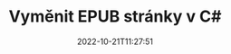---
############################# Static ############################
layout: "auto-gen-merger"
date: 2022-10-21T11:27:51
draft: false
otherformats: html mht mhtml odp ods odt one otp ott pdf pps ppsx ppt pptx rtf tex

############################# Head ############################
head_title: "Vyměňte a vyměňte EPUB stránky v C#"
head_description: "Vyměňte a vyměňte pozice dvou stránek v souboru EPUB v C# pomocí rozhraní API pro slučování dokumentů."

############################# Header ############################
title: "Vyměnit EPUB stránky v C#"
description: "Vyměňte EPUB stránky za pár řádků kódu .NET."
bg_image: "https://cms.admin.containerize.com/templates/aspose/App_Themes/V3/images/bg/header1.png"
bg_overlay: false
button:
    enable: true
    icon: "fas fa-arrow-down"
    label: "Stáhněte si zkušební verzi zdarma"
    link: "https://downloads.groupdocs.com/merger/net"

############################# SubMenu ############################
submenu:
    enable: true

    left:
        img_alt: "GroupDocs.Merger for .NET"
        image: "https://cms.admin.containerize.com/templates/groupdocs/images/product-logos/90x90-noborder/groupdocs-merger-net.png"
        product: "GroupDocs.Merger"
        platform: ".NET"

    middle:
        button:

            # button loop
            - link: "https://apireference.groupdocs.com/merger/net"
              text: "Reference API"

            # button loop
            - link: "https://github.com/groupdocs-merger"
              text: "Příklady kódu"

            # button loop
            - link: "https://products.groupdocs.app/merger/family"
              text: "Živá ukázka"

            # button loop
            - link: "https://purchase.groupdocs.com/pricing/merger/net"
              text: "Ceny"

    right:
        link_download: "https://downloads.groupdocs.com/merger"
        link_learn: "https://docs.groupdocs.com/merger/net"
        link_buy: "https://purchase.groupdocs.com"

############################# About ############################
about:
    enable: true
    title: "O GroupDocs.Merger for .NET API"
    content: |
        [GroupDocs.Merger for .NET](/cs/merger/net/) nabízí jednoduché řešení pro bezpečné sloučení a rozdělení mezi širokou škálou formátů dokumentů včetně PDF, Microsoft Office (Word, Excel, PowerPoint , OneNote), OpenDocument, HTML, obrázky a mnoho dalších v aplikacích .NET. Přidáním několika řádků kódu proveďte několik operací s dokumentem, jako je přesun, odstranění, otočení, výměna, extrahování nebo změna orientace stránek v dokumentech. Rozhraní API pro slučování dokumentů také podporuje náhled stránek dokumentu jako obrázku pro analýzu struktury dokumentu, formátování a obsahu na stránce.
        
        GroupDocs.Merger API je správnou volbou pro podniková řešení, která vyžadují funkce pro výměnu stránek souborů. Tato rozhraní API jsou dobře podporována na všech hlavních operačních systémech a platformách včetně .NET Framework, .NET Standard, .NET Core, Mono.

############################# Steps ############################
steps:
    enable: true
    title_left: "Vyměňte EPUB stránky souboru v .NET"
    content_left: |
        [GroupDocs.Merger for .NET](/cs/merger/net/) usnadňuje vývojářům C# výměnu stránek v souboru EPUB provedením několika snadných kroků .
        
        * Inicializací **SwapOptions** zadejte čísla stránek k výměně.
        * Vytvořte novou instanci **Merger** a předejte cestu ke zdrojovému dokumentu jako parametr konstruktoru.
        * Zavolejte **SwapPages** a předejte objekt **SwapOptions**.
        * Zavolejte **Uložit** a zadejte cestu k souboru pro uložení výsledného dokumentu.

    title_right: "Požadavky na systém"
    content_right: |
        Rozhraní API GroupDocs.Merger for .NET jsou podporována na všech hlavních platformách a operačních systémech. Před spuštěním níže uvedeného kódu se prosím ujistěte, že máte na svém systému nainstalovány následující předpoklady.

        * Operační systémy: Microsoft Windows, Linux, MacOS
        * Vývojová prostředí: Visual Studio, Xamarin, MonoDevelop
        * Rámce: .NET Framework, .NET Standard, .NET Core, Mono
        * Stáhněte si nejnovější verzi GroupDocs.Merger for .NET z [NuGet](https://www.nuget.org/packages/groupdocs.merger)
         
    code: |
     {{% merger/additional-styles %}}
     {{< merger/code-merger title="Jak vyměnit stránky souboru EPUB pomocí ukázkového kódu C#">}}

        ```csharp    
        // Vyměňte stránky souboru EPUB pomocí GroupDocs.Merger API
        int pageNumber1 = 6;
        int pageNumber2 = 1;

        // Inicializujte třídu SwapOptions a zadejte čísla stránek, které chcete vyměnit
        SwapOptions swapOptions = new SwapOptions(pageNumber2, pageNumber1);

        // Okamžité sloučení se vstupním dokumentem EPUB
        using (Merger merger = new Merger("input.epub"))
          {
            // Zavolejte metodu SwapPages a předejte jí objekt SwapOptions
            merger.SwapPages(swapOptions);
    
            // Zavolejte metodu Uložit a předejte požadovanou cestu k souboru pro uložení výstupního dokumentu
            merger.Save("output.epub");
          }
        ```
     {{< /merger/code-merger >}}

############################# Demos ############################
demos:
    enable: true
    title: "Živá ukázka – Vyměňte EPUB stránky souborů online"
    content: |
       Vyměňte stránky souborů EPUB hned teď na webu [GroupDocs.Merger Live Demos](https://products.groupdocs.app/splitter/swap-pages/epub).
       Živé demo má následující výhody.
        
############################# About Formats ############################
about_formats:
    enable: true

############################# More Formats ############################
more_formats:
    enable: true
    title: "Vyměňte stránky jiných formátů souborů"
    content: |
        API pro slučování a rozdělení dokumentů .NET pro formáty souborů a obrázky. Vyměňte některé oblíbené formáty souborů, jak je uvedeno níže.

############################# Back to top ###############################
back_to_top:
    enable: true
---